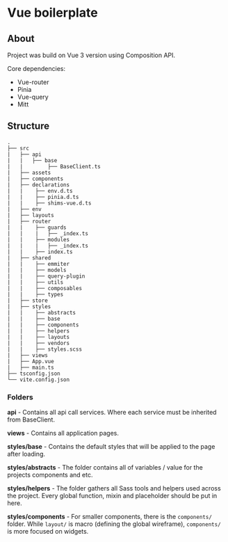 # Vue boilerplate

## About

Project was build on Vue 3 version using Composition API.

Core dependencies:

- Vue-router
- Pinia
- Vue-query
- Mitt

## Structure

    .
    ├── src
    |   ├── api
    |   |   ├── base
    |   |        ├── BaseClient.ts
    |   ├── assets
    |   ├── components
    |   ├── declarations
    |   |    ├── env.d.ts
    |   |    ├── pinia.d.ts
    |   |    ├── shims-vue.d.ts
    |   ├── env
    |   ├── layouts
    |   ├── router
    |   |    ├── guards
    |   |    |   ├── _index.ts
    |   |    ├── modules
    |   |    |   ├── _index.ts
    |   |    ├── index.ts
    |   ├── shared
    |   |    ├── emmiter
    |   |    ├── models
    |   |    ├── query-plugin
    |   |    ├── utils
    |   |    ├── composables
    |   |    ├── types
    |   ├── store
    |   ├── styles
    |   |    ├── abstracts
    |   |    ├── base
    |   |    ├── components
    |   |    ├── helpers
    |   |    ├── layouts
    |   |    ├── vendors
    |   |    ├── styles.scss
    |   ├── views
    |   ├── App.vue
    |   ├── main.ts
    ├── tsconfig.json
    └── vite.config.json

### Folders

**api** - Contains all api call services. Where each service must be inherited from BaseClient.

**views** - Contains all application pages.

**styles/base** - Contains the default styles that will be applied to the page after loading.

**styles/abstracts** - The folder contains all of variables / value for the projects components and etc.

**styles/helpers** - The folder gathers all Sass tools and helpers used across the project. Every global function, mixin and placeholder should be put in here.

**styles/components** - For smaller components, there is the `components/` folder. While `layout/` is macro (defining the global wireframe), `components/` is more focused on widgets.
